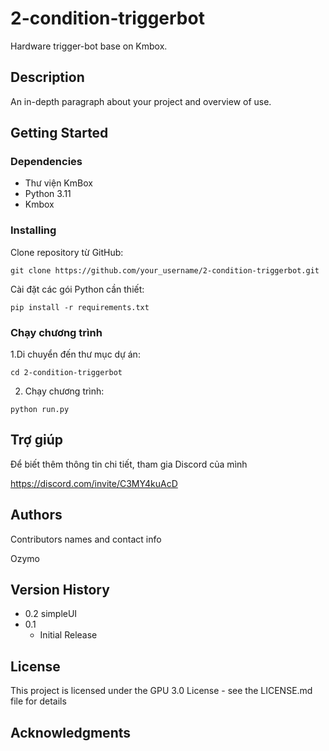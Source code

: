 # 2-condition-triggerbot

Hardware trigger-bot base on Kmbox. 

## Description

An in-depth paragraph about your project and overview of use.

## Getting Started

### Dependencies

* Thư viện KmBox
* Python 3.11
* Kmbox

### Installing

Clone repository từ GitHub:

```
git clone https://github.com/your_username/2-condition-triggerbot.git
```
Cài đặt các gói Python cần thiết:

```
pip install -r requirements.txt
```
### Chạy chương trình
1.Di chuyển đến thư mục dự án:

```
cd 2-condition-triggerbot
```
2. Chạy chương trình:
```
python run.py
```
## Trợ giúp

Để biết thêm thông tin chi tiết, tham gia Discord của mình

https://discord.com/invite/C3MY4kuAcD


## Authors

Contributors names and contact info

Ozymo

## Version History

* 0.2
    simpleUI
* 0.1
    * Initial Release

## License

This project is licensed under the GPU 3.0 License - see the LICENSE.md file for details

## Acknowledgments

